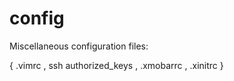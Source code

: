 # config

Miscellaneous configuration files:

{ .vimrc
, ssh authorized_keys
, .xmobarrc
, .xinitrc
}
